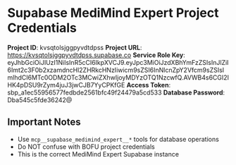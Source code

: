 # Supabase MediMind Expert Project Credentials

**Project ID**: kvsqtolsjggpyvdtdpss
**Project URL**: https://kvsqtolsjggpyvdtdpss.supabase.co
**Service Role Key**: eyJhbGciOiJIUzI1NiIsInR5cCI6IkpXVCJ9.eyJpc3MiOiJzdXBhYmFzZSIsInJlZiI6Imt2c3F0b2xzamdncHl2ZHRkcHNzIiwicm9sZSI6InNlcnZpY2Vfcm9sZSIsImlhdCI6MTc0ODM2OTc3MCwiZXhwIjoyMDYzOTQ1NzcwfQ.AVWB4s6CGI2IHK4pDSU9rZym4juJ3jwCJB7YyCPKfGE
**Access Token**: sbp_a1ec55956577fedbde2561bfc49f24479a5cd533
**Database Password**: Dba545c5fde36242@

## Important Notes
- Use `mcp__supabase_medimind_expert__*` tools for database operations
- Do NOT confuse with BOFU project credentials
- This is the correct MediMind Expert Supabase instance